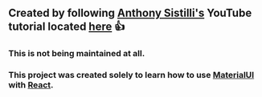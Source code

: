 ## Created by following [Anthony Sistilli's](https://www.youtube.com/channel/UCoYzQqZNCRqqAomJwJ6yEdg) YouTube tutorial located [here](https://www.youtube.com/watch?v=k_AN49fA9g0) 👍

### This is not being maintained at all.

### This project was created solely to learn how to use [MaterialUI](https://material-ui.com/) with [React](https://reactjs.org/). 
